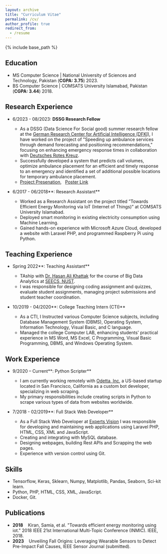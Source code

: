 ```yaml
---
layout: archive
title: "Curriculum Vitae"
permalink: /cv/
author_profile: true
redirect_from:
  - /resume
---
```


{% include base_path %}

## Education

* MS Computer Science \| National University of Sciences and Technology, Pakistan (**CGPA: 3.75**) 2023.
* BS Computer Science \| COMSATS University Islamabad, Pakistan (**CGPA: 3.44**) 2018.


## Research Experience

* 6/2023 - 08/2023: **DSSG Research Fellow**
    * As a DSSG (Data Science For Social good) summer research fellow at the [German Research Center for Artificial Intelligence (DFKI)](https://www.dfki.de/en/web/research/research-departments/data-science-and-its-applications), I have worked on the project of "Speeding up ambulance services through demand forecasting and positioning recommendations," focusing on enhancing emergency response times in collaboration with [Deutsches Rotes Kreuz](https://www.drk.de/).
    * Successfully developed a system that predicts call volumes, optimize ambulance placement for an efficient and timely response to an emergency and identified a set of additional possible locations for temporary ambulance placement.
    * [Project Presenation](https://www.youtube.com/watch?v=NOWofvaEsmk),&nbsp;&nbsp; [Poster Link](https://samiakiran.github.io/files/DRK_poster_2023.pdf)

* 6/2017 - 06/2018**: Research Assistant**
   * Worked as a Research Assistant on the project titled ”Towards Efficient Energy
      Monitoring via IoT (Internet of Things)” at COMSATS University Islamabad.
   * Deployed smart monitoring in existing electricity consumption using Machine Learning.
  *  Gained hands-on experience with Microsoft Azure Cloud, developed a website with Laravel PHP, and programmed Raspberry Pi using Python.

## Teaching Experience
* Spring 2022**: Teaching Assistant**
  * TAship with [Dr. Hasan Ali Khattak](https://www.linkedin.com/in/hasanalikhattak/) for the course of Big Data Analytics at [SEECS, NUST](https://seecs.nust.edu.pk/). 
  * I was responsible for designing coding assignment and quizzes, evaluate student assignments, managing project submissions and student teacher coordination.

* 10/2019 - 04/2020**: College Teaching Intern (CTI)**
  * As a CTI, I Instructed various Computer Science subjects, including Database Management System (DBMS), Operating System, Information Technology, Visual Basic, and C language.
  * Managed the college Computer LAB, enhancing students' practical experience in MS
  Word, MS Excel, C Programming, Visual Basic Programming, DBMS, and Windows
  Operating System.


## Work Experience

* 9/2020 – Current**: Python Scripter**
    * I am currently working remotely with [Odetta, Inc](https://odetta.ai/), a US-based startup located in San Francisco, California as a custom bot developer, specializing in web scraping. 
    * My primary responsibilities include creating scripts in Python to scrape various types of data from websites worldwide.
   

* 7/2018 - 02/2019**: Full Stack Web Developer**
  * As a Full Stack Web Developer at [Experts Vision](https://eveati.com/) I was responsible for developing and maintaining web applications using Laravel PHP, HTML, CSS, XML and JavaScript. 
  * Creating and integrating with MySQL database. 
  * Designing webpages, building Rest APIs and Scrapping the web pages.
  * Experience with version control using Git.


  
## Skills

* Tensorflow, Keras, Sklearn, Numpy, Matplotlib, Pandas, Seaborn, Sci-kit learn.
* Python, PHP, HTML, CSS, XML, JavaScript.
* Docker, Git.

## Publications
* **2018** &nbsp;&nbsp;     Kiran, Samia, et al. "Towards efficient energy monitoring using iot." 2018 IEEE 21st International Multi-Topic Conference (INMIC). IEEE, 2018.
* **2023** &nbsp;&nbsp;     Unveiling Fall Origins: Leveraging Wearable Sensors to Detect Pre-Impact Fall Causes, IEEE Sensor Journal (submitted).

 
